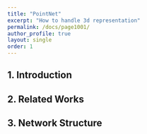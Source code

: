 ```yaml
---
title: "PointNet"
excerpt: "How to handle 3d representation"
permalink: /docs/page1001/
author_profile: true
layout: single
order: 1
---
```

## 1. Introduction

## 2. Related Works

## 3. Network Structure